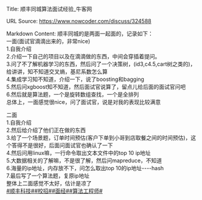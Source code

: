 Title: 顺丰同城算法面试经验_牛客网

URL Source: https://www.nowcoder.com/discuss/324588

Markdown Content:
顺丰同城的是两面一起面的，记录如下：  
一面(面试官滴滴出来的，非常nice)  
1.自我介绍  
2.介绍一下自己的项目以及在滴滴做的东西，中间会穿插着提问。  
3.问了不了解机器学习的东西，然后问了一个决策树，(id3,c4.5,cart树之类的)，给讲讲，知不知道交叉熵，基尼系数怎么算  
4.集成学习知不知道，介绍一下，说了boosting和bagging  
5.然后问xgboost知不知道，然后面试官说算了，留点儿给后面的面试官问吧  
6.然后就是算法题，一个是旋转数组查找，一个是全排列  
总体上，一面感觉很nice，问了面试官，说是对我的表现比较满意

二面  
1.自我介绍  
2.然后给介绍了他们正在做的东西  
3.给了一个场景题，订单时间预估(客户下单到小哥到店取餐之间的时间预估)，这个答得不是很好，后面问面试官也确认了一下  
4.然后问用linux嘛，一行命令取出文本文件中的top 10 ip地址  
5.大数据相关的了解嘛，不是很了解，然后问mapreduce，不知道  
6.海量的ip地址，内存放不下，问怎么取出top 10的ip地址----hash  
7.最后写了一个算法题，复原ip地址  
整体上二面感觉不太好，估计是凉了  
[#顺丰科技#](https://www.nowcoder.com/enterprise/778/discussion)[#校招#](https://www.nowcoder.com/creation/subject/d09b966a380b45ddaba9dc5a6bd5ee19)[#面经#](https://www.nowcoder.com/creation/subject/928d551be73f40db82c0ed83286c8783)[#算法工程师#](https://www.nowcoder.com/creation/subject/146d543971d045ba84b4b8a4dd573fff)
